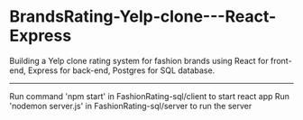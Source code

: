 # BrandsRating-Yelp-clone---React-Express
Building a Yelp clone rating system for fashion brands using React for front-end, Express for back-end, Postgres for SQL database.

-------------------------------------
Run command 'npm start' in FashionRating-sql/client to start react app
Run 'nodemon server.js' in FashionRating-sql/server to run the server